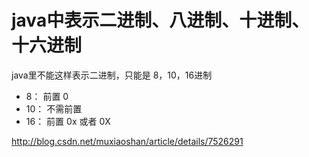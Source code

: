 # java中表示二进制、八进制、十进制、十六进制



java里不能这样表示二进制，只能是   8，10，16进制 

- 8：         前置   0
- 10：      不需前置 
- 16：      前置   0x   或者   0X







http://blog.csdn.net/muxiaoshan/article/details/7526291